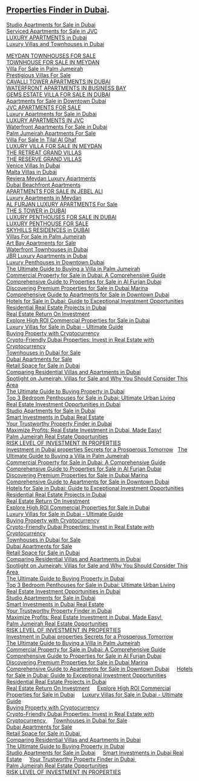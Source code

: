 [Properties   Finder in Dubai](https://aloud-properties.com/).    
--
[Studio Apartments for Sale in Dubai](https://aloud-properties.com/studio-apartments-for-sale-in-dubai/)    
[Serviced Apartments for Sale in JVC](https://aloud-properties.com/property/serviced-apartments-for-sale-in-jvc/)    
[LUXURY APARTMENTS in Dubai](https://aloud-properties.com/luxury-apartments/)   
[Luxury Villas and Townhouses in Dubai](https://aloud-properties.com/luxury-villas-and-townhouses/)

[MEYDAN TOWNHOUSES FOR SALE](https://aloud-properties.com/property/meydan-townhouses-for-sale/)    
[TOWNHOUSE FOR SALE IN MEYDAN](https://aloud-properties.com/property/townhouse-for-sale-in-meydan/)    
[Villa For Sale in Palm Jumeirah](https://aloud-properties.com/property/villa-for-sale-in-palm-jumeirah/)    
[Prestigious Villas For Sale](https://aloud-properties.com/property/prestigious-villas-for-sale/)    
[CAVALLI TOWER APARTMENTS IN DUBAI](https://aloud-properties.com/property/cavalli-tower-apartments-in-dubai/)    
[WATERFRONT APARTMENTS IN BUSINESS BAY](https://aloud-properties.com/property/waterfront-apartments-in-business-bay/)    
[GEMS ESTATE VILLA FOR SALE IN DUBAI](https://aloud-properties.com/property/gems-estate-villa-for-sale-in-dubai/)    
[Apartments for Sale in Downtown Dubai](https://aloud-properties.com/property/apartments-for-sale-in-downtown-dubai/)    
[JVC APARTMENTS FOR SALE](https://aloud-properties.com/property/jvc-apartments-for-sale/)    
[Luxury Apartments for Sale in Dubai](https://aloud-properties.com/property/luxury-apartments-for-sale-in-dubai/)    
[LUXURY APARTMENTS IN JVC](https://aloud-properties.com/property/luxury-apartments-in-jvc/)    
[Waterfront Apartments For Sale in Dubai](https://aloud-properties.com/property/waterfront-apartments-for-sale-in-dubai/)    
[Palm Jumeirah Apartments For Sale](https://aloud-properties.com/property/palm-jumeirah-apartments-for-sale/)    
[Villa For Sale In Tilal Al Ghaf](https://aloud-properties.com/property/villa-for-sale-in-tilal-al-ghaf/)    
[LUXURY VILLA FOR SALE IN MEYDAN](https://aloud-properties.com/property/luxury-villa-for-sale-in-meydan/)    
[THE RETREAT GRAND VILLAS](https://aloud-properties.com/property/the-retreat-grand-villas/)    
[THE RESERVE GRAND VILLAS](https://aloud-properties.com/property/the-reserve-grand-villas/)    
[Venice Villas In Dubai](https://aloud-properties.com/property/venice-villas-in-dubai/)    
[Malta Villas in Dubai](https://aloud-properties.com/property/malta-villas-in-dubai/)    
[Reviera Meydan Luxury Apartments](https://aloud-properties.com/property/reviera-meydan-luxury-apartments/)    
[Dubai Beachfront Apartments](https://aloud-properties.com/property/dubai-beachfront-apartments/)    
[APARTMENTS FOR SALE IN JEBEL ALI](https://aloud-properties.com/property/apartments-for-sale-in-jebel-ali/)    
[Luxury Apartments in Meydan](https://aloud-properties.com/property/luxury-apartments-in-meydan/)    
[AL FURJAN LUXURY APARTMENTS For Sale](https://aloud-properties.com/property/al-furjan-luxury-apartments/)    
[THE S TOWER in DUBAI](https://aloud-properties.com/property/the-s-tower-in-dubai/)    
[LUXURY PENTHOUSES FOR SALE IN DUBAI](https://aloud-properties.com/property/luxury-penthouses-for-sale-in-dubai/)    
[LUXURY PENTHOUSE FOR SALE](https://aloud-properties.com/property/luxury-penthouse-for-sale/)    
[SKYHILLS RESIDENCES in DUBAI](https://aloud-properties.com/property/skyhills-residences-in-dubai/)    
[Villas For Sale in Palm Jumeirah](https://aloud-properties.com/property/villas-for-sale-in-palm-jumeirah/)    
[Art Bay Apartments for Sale](https://aloud-properties.com/property/art-bay-apartments-for-sale/)    
[Waterfront Townhouses in Dubai](https://aloud-properties.com/property/waterfront-townhouses-in-dubai/)    
[JBR   Luxury Apartments in Dubai](https://aloud-properties.com/property/jbr-luxury-apartments-in-dubai/)    
[Luxury Penthouses in Downtown Dubai](https://aloud-properties.com/property/luxury-penthouses-in-downtown-dubai/)    
[The Ultimate Guide to Buying a Villa in Palm Jumeirah](https://aloud-properties.com/ultimate-guide-to-buying-a-villa-in-palm-jumeirah/)                                                 
[Commercial Property for Sale in Dubai: A Comprehensive Guide](https://aloud-properties.com/commercial-property-for-sale-in-dubai-a-comprehensive-guide/)                                                  
[Comprehensive Guide to Properties for Sale in Al Furjan Dubai](https://aloud-properties.com/comprehensive-guide-to-properties-for-sale-in-al-furjan-dubai/)                                                  
[Discovering Premium Properties for Sale in Dubai Marina](https://aloud-properties.com/properties-for-sale-in-dubai-marina/)                                                 
[Comprehensive Guide to Apartments for Sale in Downtown Dubai](https://aloud-properties.com/comprehensive-guide-to-apartments-for-sale-in-downtown-dubai/)                                                  
[Hotels for Sale in Dubai: Guide to Exceptional Investment Opportunities](https://aloud-properties.com/hotels-for-sale-in-dubai-guide-to-exceptional-investment-opportunities/)                                                  
[Residential Real Estate Projects in Dubai](https://aloud-properties.com/residential-real-estate-projects-in-dubai/)                                                  
[Real Estate Return On Investment](https://aloud-properties.com/real-estate-return-on-investment/)                                                  
[Explore High ROI Commercial Properties for Sale in Dubai](https://aloud-properties.com/commercial-properties-for-sale-in-dubai/)                                                 
[Luxury Villas for Sale in Dubai - Ultimate Guide](https://aloud-properties.com/luxury-villas-in-dubai-for-sale/)                                                  
[Buying Property with Cryptocurrency](https://aloud-properties.com/buying-property-with-cryptocurrency/)                                                  
[Crypto-Friendly Dubai Properties: Invest in Real Estate with Cryptocurrency](https://aloud-properties.com/crypto-friendly-dubai-properties/ )                                                
[Townhouses in Dubai for Sale](https://aloud-properties.com/townhouses-in-dubai-for-sale/)                                                  
[Dubai Apartments for Sale](https://aloud-properties.com/dubai-apartments-for-sale/)                                                  
[Retail Space for Sale in Dubai](https://aloud-properties.com/retail-space-for-sale-in-dubai/)                                                  
[Comparing Residential Villas and Apartments in Dubai](https://aloud-properties.com/comparing-residential-villas-and-apartments-in-dubai/)                                                
[Spotlight on Jumeirah: Villas for Sale and Why You Should Consider This Area](https://aloud-properties.com/spotlight-on-jumeirah-villas-for-sale-and-why-you-should-consider-this-area/)                                                  
[The Ultimate Guide to Buying Property in Dubai](https://aloud-properties.com/the-ultimate-guide-to-buying-property-in-dubai/)                                                
[Top 3 Bedroom Penthouses for Sale in Dubai: Ultimate Urban Living](https://aloud-properties.com/top-3-bedroom-penthouses-for-sale-in-dubai-ultimate-urban-living/)                                                  
[Real Estate Investment Opportunities in Dubai](https://aloud-properties.com/real-estate-investment-opportunities-in-dubai/)                                                 
[Studio Apartments for Sale in Dubai](https://aloud-properties.com/studio-apartments-for-sale-in-dubai/)                                                  
[Smart Investments in Dubai Real Estate](https://aloud-properties.com/smart-investments-in-dubai-real-estate/)                                                  
[Your Trustworthy Property Finder in Dubai](https://aloud-properties.com/your-trustworthy-property-finder-in-dubai/)                                                  
[Maximize Profits: Real Estate Investment in Dubai, Made Easy!](https://aloud-properties.com/real-estate-investment-in-dubai/)                                                 
[Palm Jumeirah Real Estate Opportunities](https://aloud-properties.com/palm-jumeirah-real-estate-opportunities/)                                                  
[RISK LEVEL OF INVESTMENT IN PROPERTIES](https://aloud-properties.com/risk-level-of-investment-in-properties/)                                                  
[Investment in Dubai properties Secrets for a Prosperous Tomorrow](https://aloud-properties.com/investment-in-dubai-properties/)                                                                                  [The Ultimate Guide to Buying a Villa in Palm Jumeirah](https://aloud-properties.com/ultimate-guide-to-buying-a-villa-in-palm-jumeirah/)        
[Commercial Property for Sale in Dubai: A Comprehensive Guide](https://aloud-properties.com/commercial-property-for-sale-in-dubai-a-comprehensive-guide/)        
[Comprehensive Guide to Properties for Sale in Al Furjan Dubai](https://aloud-properties.com/comprehensive-guide-to-properties-for-sale-in-al-furjan-dubai/)        
[Discovering Premium Properties for Sale in Dubai Marina](https://aloud-properties.com/properties-for-sale-in-dubai-marina/)        
[Comprehensive Guide to Apartments for Sale in Downtown Dubai](https://aloud-properties.com/comprehensive-guide-to-apartments-for-sale-in-downtown-dubai/)        
[Hotels for Sale in Dubai: Guide to Exceptional Investment Opportunities](https://aloud-properties.com/hotels-for-sale-in-dubai-guide-to-exceptional-investment-opportunities/)        
[Residential Real Estate Projects in Dubai](https://aloud-properties.com/residential-real-estate-projects-in-dubai/ )       
[Real Estate Return On Investment](https://aloud-properties.com/real-estate-return-on-investment/)        
[Explore High ROI Commercial Properties for Sale in Dubai](https://aloud-properties.com/commercial-properties-for-sale-in-dubai/)        
[Luxury Villas for Sale in Dubai - Ultimate Guide](https://aloud-properties.com/luxury-villas-in-dubai-for-sale/)        
[Buying Property with Cryptocurrency](https://aloud-properties.com/buying-property-with-cryptocurrency/)        
[Crypto-Friendly Dubai Properties: Invest in Real Estate with Cryptocurrency](https://aloud-properties.com/crypto-friendly-dubai-properties/)        
[Townhouses in Dubai for Sale](https://aloud-properties.com/townhouses-in-dubai-for-sale/ )       
[Dubai Apartments for Sale](https://aloud-properties.com/dubai-apartments-for-sale/ )       
[Retail Space for Sale in Dubai](https://aloud-properties.com/retail-space-for-sale-in-dubai/)        
[Comparing Residential Villas and Apartments in Dubai](https://aloud-properties.com/comparing-residential-villas-and-apartments-in-dubai/)        
[Spotlight on Jumeirah: Villas for Sale and Why You Should Consider This Area ](https://aloud-properties.com/spotlight-on-jumeirah-villas-for-sale-and-why-you-should-consider-this-area/)       
[The Ultimate Guide to Buying Property in Dubai](https://aloud-properties.com/the-ultimate-guide-to-buying-property-in-dubai/)        
[Top 3 Bedroom Penthouses for Sale in Dubai: Ultimate Urban Living](https://aloud-properties.com/top-3-bedroom-penthouses-for-sale-in-dubai-ultimate-urban-living/)        
[Real Estate Investment Opportunities in Dubai](https://aloud-properties.com/real-estate-investment-opportunities-in-dubai/)        
[Studio Apartments for Sale in Dubai](https://aloud-properties.com/studio-apartments-for-sale-in-dubai/ )       
[Smart Investments in Dubai Real Estate](https://aloud-properties.com/smart-investments-in-dubai-real-estate/)        
[Your Trustworthy Property Finder in Dubai](https://aloud-properties.com/your-trustworthy-property-finder-in-dubai/)        
[Maximize Profits: Real Estate Investment in Dubai, Made Easy! ](https://aloud-properties.com/real-estate-investment-in-dubai/)       
[Palm Jumeirah Real Estate Opportunities](https://aloud-properties.com/palm-jumeirah-real-estate-opportunities/)        
[RISK LEVEL OF INVESTMENT IN PROPERTIES](https://aloud-properties.com/risk-level-of-investment-in-properties/)        
[Investment in Dubai properties Secrets for a Prosperous Tomorrow](https://aloud-properties.com/investment-in-dubai-properties/)        
[The Ultimate Guide to Buying a Villa in Palm Jumeirah](https://aloud-properties.com/ultimate-guide-to-buying-a-villa-in-palm-jumeirah/)        
[Commercial Property for Sale in Dubai: A Comprehensive Guide](https://aloud-properties.com/commercial-property-for-sale-in-dubai-a-comprehensive-guide/)        
[Comprehensive Guide to Properties for Sale in Al Furjan Dubai](https://aloud-properties.com/comprehensive-guide-to-properties-for-sale-in-al-furjan-dubai/)        
[Discovering Premium Properties for Sale in Dubai Marina](https://aloud-properties.com/properties-for-sale-in-dubai-marina/)    
[Comprehensive Guide to Apartments for Sale in Downtown Dubai](https://aloud-properties.com/comprehensive-guide-to-apartments-for-sale-in-downtown-dubai/)         
[Hotels for Sale in Dubai: Guide to Exceptional Investment Opportunities](https://aloud-properties.com/hotels-for-sale-in-dubai-guide-to-exceptional-investment-opportunities/)        
[Residential Real Estate Projects in Dubai](https://aloud-properties.com/residential-real-estate-projects-in-dubai/ )       
[Real Estate Return On Investment](https://aloud-properties.com/real-estate-return-on-investment/ )        
[Explore High ROI Commercial Properties for Sale in Dubai](https://aloud-properties.com/commercial-properties-for-sale-in-dubai/)         
[Luxury Villas for Sale in Dubai - Ultimate Guide](https://aloud-properties.com/luxury-villas-in-dubai-for-sale/)        
[Buying Property with Cryptocurrency](https://aloud-properties.com/buying-property-with-cryptocurrency/)        
[Crypto-Friendly Dubai Properties: Invest in Real Estate with Cryptocurrency ](https://aloud-properties.com/crypto-friendly-dubai-properties/)        
[Townhouses in Dubai for Sale](https://aloud-properties.com/townhouses-in-dubai-for-sale/ )       
[Dubai Apartments for Sale](https://aloud-properties.com/dubai-apartments-for-sale/ )       
[Retail Space for Sale in Dubai ](https://aloud-properties.com/retail-space-for-sale-in-dubai/ )      
[Comparing Residential Villas and Apartments in Dubai](https://aloud-properties.com/comparing-residential-villas-and-apartments-in-dubai/)        
[The Ultimate Guide to Buying Property in Dubai](https://aloud-properties.com/the-ultimate-guide-to-buying-property-in-dubai/ )       
[Studio Apartments for Sale in Dubai]( https://aloud-properties.com/studio-apartments-for-sale-in-dubai/ )        
[Smart Investments in Dubai Real Estate](https://aloud-properties.com/smart-investments-in-dubai-real-estate/)          
[Your Trustworthy Property Finder in Dubai ](https://aloud-properties.com/your-trustworthy-property-finder-in-dubai/)       
[Palm Jumeirah Real Estate Opportunities](https://aloud-properties.com/palm-jumeirah-real-estate-opportunities/ )       
[RISK LEVEL OF INVESTMENT IN PROPERTIES](https://aloud-properties.com/risk-level-of-investment-in-properties/)        
